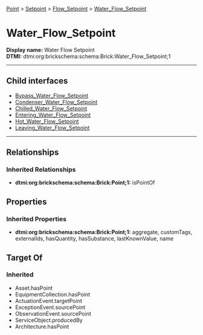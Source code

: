 [Point](../../../Point.md) > [Setpoint](../../Setpoint.md) > [Flow_Setpoint](../Flow_Setpoint.md) > [Water_Flow_Setpoint](.)
# Water_Flow_Setpoint

**Display name:** Water Flow Setpoint<br />
**DTMI:** dtmi:org:brickschema:schema:Brick:Water_Flow_Setpoint;1

---


## Child interfaces
* [Bypass_Water_Flow_Setpoint](Bypass_Water_Flow_Setpoint.md)
* [Condenser_Water_Flow_Setpoint](Condenser_Water_Flow_Setpoint.md)
* [Chilled_Water_Flow_Setpoint](Chilled_Water_Flow_Setpoint/Chilled_Water_Flow_Setpoint.md)
* [Entering_Water_Flow_Setpoint](Entering_Water_Flow_Setpoint/Entering_Water_Flow_Setpoint.md)
* [Hot_Water_Flow_Setpoint](Hot_Water_Flow_Setpoint/Hot_Water_Flow_Setpoint.md)
* [Leaving_Water_Flow_Setpoint](Leaving_Water_Flow_Setpoint/Leaving_Water_Flow_Setpoint.md)

---
## Relationships
### Inherited Relationships
* **dtmi:org:brickschema:schema:Brick:Point;1:** isPointOf
## Properties
### Inherited Properties
* **dtmi:org:brickschema:schema:Brick:Point;1:** aggregate, customTags, externalIds, hasQuantity, hasSubstance, lastKnownValue, name
## Target Of
### Inherited
* Asset.hasPoint
* EquipmentCollection.hasPoint
* ActuationEvent.targetPoint
* ExceptionEvent.sourcePoint
* ObservationEvent.sourcePoint
* ServiceObject.producedBy
* Architecture.hasPoint
